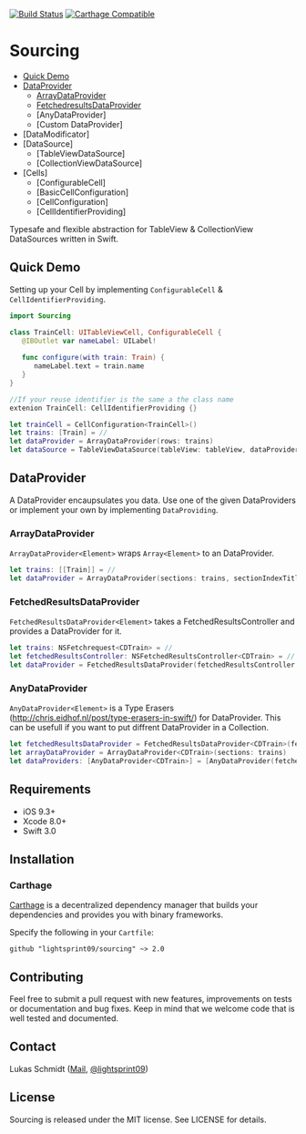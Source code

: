 [![Build Status](https://travis-ci.org/lightsprint09/Sourcing.svg?branch=master)](https://travis-ci.org/lightsprint09/Sourcing)
[![Carthage Compatible](https://img.shields.io/badge/Carthage-compatible-4BC51D.svg?style=flat)](https://github.com/Carthage/Carthage)

# Sourcing

* [Quick Demo](#quick-demo)
* [DataProvider](#dataprovider)
   * [ArrayDataProvider](#arraydataprovider)
   * [FetchedresultsDataProvider](#fetchedresultsdataprovider)
   * [AnyDataProvider]
   * [Custom DataProvider]
* [DataModificator]
* [DataSource]
   * [TableViewDataSource]
   * [CollectionViewDataSource]
* [Cells]
   * [ConfigurableCell]
   * [BasicCellConfiguration]
   * [CellConfiguration]
   * [CellIdentifierProviding]

Typesafe and flexible abstraction for TableView &amp; CollectionView DataSources written in Swift.

## Quick Demo
Setting up your Cell by implementing `ConfigurableCell` & `CellIdentifierProviding`.
```swift
import Sourcing

class TrainCell: UITableViewCell, ConfigurableCell {
   @IBOutlet var nameLabel: UILabel!
   
   func configure(with train: Train) {
      nameLabel.text = train.name
   }
}

//If your reuse identifier is the same a the class name
extenion TrainCell: CellIdentifierProviding {}

let trainCell = CellConfiguration<TrainCell>()
let trains: [Train] = //
let dataProvider = ArrayDataProvider(rows: trains)
let dataSource = TableViewDataSource(tableView: tableView, dataProvider: dataProvider, cell: trainCell)
```
## DataProvider
A DataProvider encaupsulates you data. Use one of the given DataProviders or implement your own by implementing `DataProviding`.

### ArrayDataProvider
`ArrayDataProvider<Element>` wraps  `Array<Element>` to an DataProvider.

```swift
let trains: [[Train]] = //
let dataProvider = ArrayDataProvider(sections: trains, sectionIndexTitles: ["German", "French"])
```

### FetchedResultsDataProvider
`FetchedResultsDataProvider<Element>` takes a FetchedResultsController and provides a DataProvider for it.

```swift
let trains: NSFetchrequest<CDTrain> = //
let fetchedResultsController: NSFetchedResultsController<CDTrain> = //
let dataProvider = FetchedResultsDataProvider(fetchedResultsController: fetchedResultsController)
```

### AnyDataProvider
`AnyDataProvider<Element>` is a Type Erasers (http://chris.eidhof.nl/post/type-erasers-in-swift/) for DataProvider. This can be usefull if you want to put diffrent DataProvider in a Collection.

```swift
let fetchedResultsDataProvider = FetchedResultsDataProvider<CDTrain>(fetchedResultsController: fetchedResultsController)
let arrayDataProvider = ArrayDataProvider<CDTrain>(sections: trains)
let dataProviders: [AnyDataProvider<CDTrain>] = [AnyDataProvider(fetchedResultsDataProvider), AnyDataProvider(arrayDataProvider)]
```

## Requirements

- iOS 9.3+
- Xcode 8.0+
- Swift 3.0

## Installation

### Carthage

[Carthage](https://github.com/Carthage/Carthage) is a decentralized dependency manager that builds your dependencies and provides you with binary frameworks.

Specify the following in your `Cartfile`:

```ogdl
github "lightsprint09/sourcing" ~> 2.0
```
## Contributing
Feel free to submit a pull request with new features, improvements on tests or documentation and bug fixes. Keep in mind that we welcome code that is well tested and documented.

## Contact
Lukas Schmidt ([Mail](mailto:lukas.la.schmidt@deutschebahn.com), [@lightsprint09](https://twitter.com/lightsprint09))

## License
Sourcing is released under the MIT license. See LICENSE for details.

